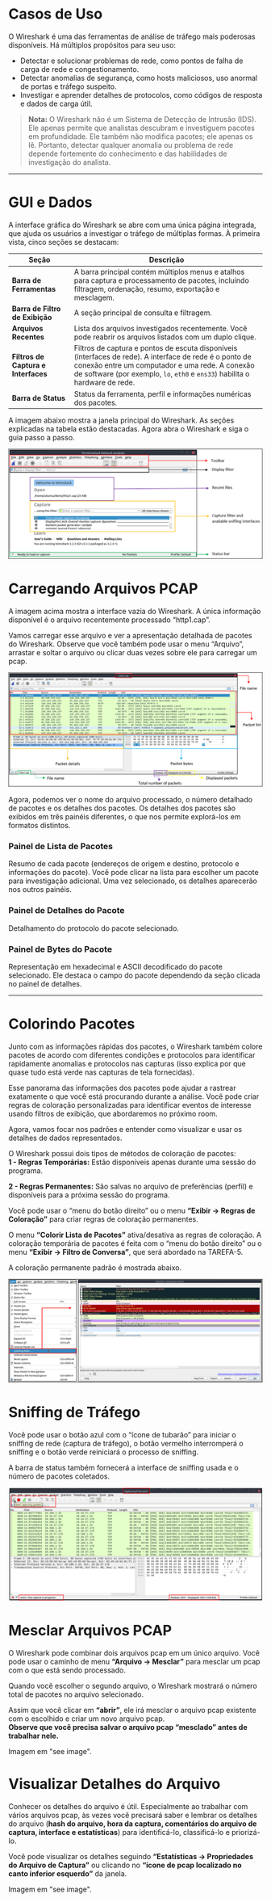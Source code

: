# Casos de Uso

O Wireshark é uma das ferramentas de análise de tráfego mais poderosas disponíveis. Há múltiplos propósitos para seu uso:

- Detectar e solucionar problemas de rede, como pontos de falha de carga de rede e congestionamento.
- Detectar anomalias de segurança, como hosts maliciosos, uso anormal de portas e tráfego suspeito.
- Investigar e aprender detalhes de protocolos, como códigos de resposta e dados de carga útil.

> **Nota:** O Wireshark não é um Sistema de Detecção de Intrusão (IDS). Ele apenas permite que analistas descubram e investiguem pacotes em profundidade. Ele também não modifica pacotes; ele apenas os lê. Portanto, detectar qualquer anomalia ou problema de rede depende fortemente do conhecimento e das habilidades de investigação do analista.

---

# GUI e Dados

A interface gráfica do Wireshark se abre com uma única página integrada, que ajuda os usuários a investigar o tráfego de múltiplas formas. À primeira vista, cinco seções se destacam:

| **Seção**                     | **Descrição** |
|------------------------------|---------------|
| **Barra de Ferramentas**     | A barra principal contém múltiplos menus e atalhos para captura e processamento de pacotes, incluindo filtragem, ordenação, resumo, exportação e mesclagem. |
| **Barra de Filtro de Exibição** | A seção principal de consulta e filtragem. |
| **Arquivos Recentes**        | Lista dos arquivos investigados recentemente. Você pode reabrir os arquivos listados com um duplo clique. |
| **Filtros de Captura e Interfaces** | Filtros de captura e pontos de escuta disponíveis (interfaces de rede). A interface de rede é o ponto de conexão entre um computador e uma rede. A conexão de software (por exemplo, `lo`, `eth0` e `ens33`) habilita o hardware de rede. |
| **Barra de Status**          | Status da ferramenta, perfil e informações numéricas dos pacotes. |

A imagem abaixo mostra a janela principal do Wireshark. As seções explicadas na tabela estão destacadas. Agora abra o Wireshark e siga o guia passo a passo.

![alt text](/Cibersecurity-101/Wireshark/IMAGENS/ferramenta-1.png)

# Carregando Arquivos PCAP

A imagem acima mostra a interface vazia do Wireshark. A única informação disponível é o arquivo recentemente processado “http1.cap”. 

Vamos carregar esse arquivo e ver a apresentação detalhada de pacotes do Wireshark. Observe que você também pode usar o menu “Arquivo”, arrastar e soltar o arquivo ou clicar duas vezes sobre ele para carregar um pcap.

 ![alt text](/Cibersecurity-101/Wireshark/IMAGENS/ferramenta-2.png)

Agora, podemos ver o nome do arquivo processado, o número detalhado de pacotes e os detalhes dos pacotes. Os detalhes dos pacotes são exibidos em três painéis diferentes, o que nos permite explorá-los em formatos distintos.

### Painel de Lista de Pacotes  
Resumo de cada pacote (endereços de origem e destino, protocolo e informações do pacote). Você pode clicar na lista para escolher um pacote para investigação adicional. Uma vez selecionado, os detalhes aparecerão nos outros painéis.

### Painel de Detalhes do Pacote  
Detalhamento do protocolo do pacote selecionado.

### Painel de Bytes do Pacote  
Representação em hexadecimal e ASCII decodificado do pacote selecionado. Ele destaca o campo do pacote dependendo da seção clicada no painel de detalhes.

---

# Colorindo Pacotes

Junto com as informações rápidas dos pacotes, o Wireshark também colore pacotes de acordo com diferentes condições e protocolos para identificar rapidamente anomalias e protocolos nas capturas (isso explica por que quase tudo está verde nas capturas de tela fornecidas). 

Esse panorama das informações dos pacotes pode ajudar a rastrear exatamente o que você está procurando durante a análise. Você pode criar regras de coloração personalizadas para identificar eventos de interesse usando filtros de exibição, que abordaremos no próximo room. 

Agora, vamos focar nos padrões e entender como visualizar e usar os detalhes de dados representados.

O Wireshark possui dois tipos de métodos de coloração de pacotes:  
**1 - Regras Temporárias:** Estão disponíveis apenas durante uma sessão do programa.

**2 - Regras Permanentes:** São salvas no arquivo de preferências (perfil) e disponíveis para a próxima sessão do programa.

Você pode usar o “menu do botão direito” ou o menu **“Exibir → Regras de Coloração”** para criar regras de coloração permanentes. 

O menu **“Colorir Lista de Pacotes”** ativa/desativa as regras de coloração.  A coloração temporária de pacotes é feita com o “menu do botão direito” ou o menu **“Exibir → Filtro de Conversa”**, que será abordado na TAREFA-5.

A coloração permanente padrão é mostrada abaixo.

![alt text](/Cibersecurity-101/Wireshark/IMAGENS/ferramenta-3.png)

# Sniffing de Tráfego

Você pode usar o botão azul com o “ícone de tubarão” para iniciar o sniffing de rede (captura de tráfego), o botão vermelho interromperá o sniffing e o botão verde reiniciará o processo de sniffing. 

A barra de status também fornecerá a interface de sniffing usada e o número de pacotes coletados.

![alt text](/Cibersecurity-101/Wireshark/IMAGENS/ferramenta-4.png)

# Mesclar Arquivos PCAP

O Wireshark pode combinar dois arquivos pcap em um único arquivo. Você pode usar o caminho de menu **“Arquivo → Mesclar”** para mesclar um pcap com o que está sendo processado.  

Quando você escolher o segundo arquivo, o Wireshark mostrará o número total de pacotes no arquivo selecionado.  

Assim que você clicar em **“abrir”**, ele irá mesclar o arquivo pcap existente com o escolhido e criar um novo arquivo pcap.  
**Observe que você precisa salvar o arquivo pcap “mesclado” antes de trabalhar nele.**

Imagem em "see image".

# Visualizar Detalhes do Arquivo

Conhecer os detalhes do arquivo é útil. Especialmente ao trabalhar com vários arquivos pcap, às vezes você precisará saber e lembrar os detalhes do arquivo (**hash do arquivo, hora da captura, comentários do arquivo de captura, interface e estatísticas**) para identificá-lo, classificá-lo e priorizá-lo.

Você pode visualizar os detalhes seguindo **“Estatísticas → Propriedades do Arquivo de Captura”** ou clicando no **“ícone de pcap localizado no canto inferior esquerdo”** da janela.

Imagem em "see image".